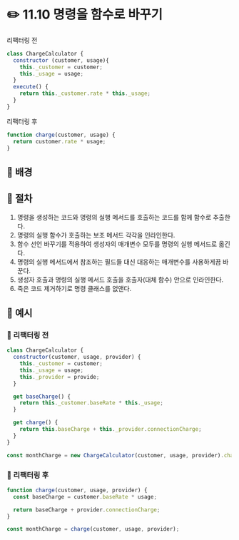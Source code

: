 # ✏️ 11.10 명령을 함수로 바꾸기

리팩터링 전

```javascript
class ChargeCalculator {
  constructor (customer, usage){
    this._customer = customer;
    this._usage = usage;
  }
  execute() {
    return this._customer.rate * this._usage;
  }
}
```

리팩터링 후

```javascript
function charge(customer, usage) {
  return customer.rate * usage;
}
```

## 🧷 배경

## 🧷 절차

1. 명령을 생성하는 코드와 명령의 실행 메서드를 호출하는 코드를 함께 함수로 추출한다.
2. 명령의 실행 함수가 호출하는 보조 메서드 각각을 인라인한다.
3. 함수 선언 바꾸기를 적용하여 생성자의 매개변수 모두를 명령의 실행 메서드로 옮긴다.
4. 명령의 실행 메서드에서 참조하는 필드들 대신 대응하는 매개변수를 사용하게끔 바꾼다.
5. 생성자 호출과 명령의 실행 메서드 호출을 호출자(대체 함수) 안으로 인라인한다.
6. 죽은 코드 제거하기로 명령 클래스를 없앤다.

## 🧷 예시

### 🧷 리팩터링 전

```javascript
class ChargeCalculator {
  constructor(customer, usage, provider) {
    this._customer = customer;
    this._usage = usage;
    this._provider = provide;
  }

  get baseCharge() {
    return this._customer.baseRate * this._usage;
  }

  get charge() {
    return this.baseCharge + this._provider.connectionCharge;
  }
}

const monthCharge = new ChargeCalculator(customer, usage, provider).charge;
```

### 🧷 리팩터링 후

```javascript
function charge(customer, usage, provider) {
  const baseCharge = customer.baseRate * usage;

  return baseCharge + provider.connectionCharge;
}

const monthCharge = charge(customer, usage, provider);
```
